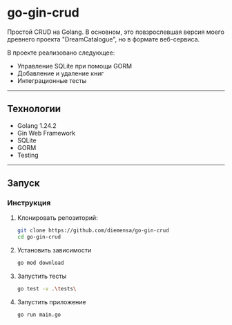 # go-gin-crud

Простой CRUD на Golang. 
В основном, это повзрослевшая версия моего древнего проекта "DreamCatalogue",
но в формате веб-сервиса.

В проекте реализовано следующее:

- Управление SQLite при помощи GORM
- Добавление и удаление книг
- Интеграционные тесты

---

## Технологии

- Golang 1.24.2
- Gin Web Framework
- SQLite
- GORM
- Testing
---

## Запуск

### Инструкция
1. Клонировать репозиторий:
   ```bash
   git clone https://github.com/diemensa/go-gin-crud
   cd go-gin-crud
2. Установить зависимости
   ```bash
   go mod download
3. Запустить тесты
   ```bash
   go test -v .\tests\
4. Запустить приложение
   ```bash
   go run main.go